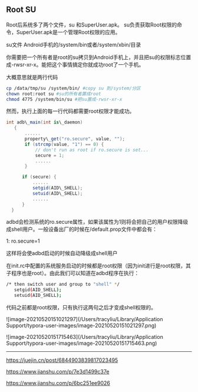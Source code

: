 ## Root SU



Root后系统多了两个文件，su 和SuperUser.apk。 su负责获取Root权限的命令，SuperUser.apk是一个管理Root权限的应用。









su文件   Android手机的/system/bin或者/system/xbin/目录



你需要把一个所有者是root的su拷贝到Android手机上，并且把su的权限标志位置成-rwsr-xr-x。能把这个事情搞定你就成功root了一个手机。

大概意思就是两行代码

```bash
cp /data/tmp/su /system/bin/ #copy su 到/system/分区
chown root:root su #su的所有者置成root
chmod 4775 /system/bin/su #把su置成-rwsr-xr-x
```

然而，执行上面的每一行代码都需要root权限才能成功。





```csharp
int adb\_main(int is\_daemon)
   {
       ......
       property\_get("ro.secure", value, "");
       if (strcmp(value, "1") == 0) {
           // don't run as root if ro.secure is set...
           secure = 1;
           ......
       }

      if (secure) {
          ......
          setgid(AID\_SHELL);
          setuid(AID\_SHELL);
          ......
      }
  }
```





adbd会检测系统的ro.secure属性，如果该属性为1则将会把自己的用户权限降级成shell用户。一般设备出厂的时候在/default.prop文件中都会有：

1: ro.secure=1

这样将会使adbd启动的时候自动降级成shell用户



在init.rc中配置的系统服务启动的时候都是root权限（因为init进行是root权限，其子程序也是root）。由此我们可以知道在adbd程序在执行：

```bash
/* then switch user and group to "shell" */
   setgid(AID_SHELL);
   setuid(AID_SHELL);
```

代码之前都是root权限，只有执行这两句之后才变成shell权限的。





![image-20210520151021297](/Users/tracyliu/Library/Application Support/typora-user-images/image-20210520151021297.png)



![image-20210520151715463](/Users/tracyliu/Library/Application Support/typora-user-images/image-20210520151715463.png)



---



https://juejin.cn/post/6844903839817023495

https://www.jianshu.com/p/7e3d1499c37e

https://www.jianshu.com/p/6bc251ee9026